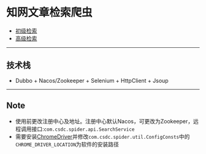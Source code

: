 # 知网文章检索爬虫
* [初级检索](http://www.cnki.net/)
* [高级检索](http://kns.cnki.net/kns/brief/result.aspx?dbprefix=SCDB&crossDbcodes=CJFQ,CDFD,CMFD,CPFD,IPFD,CCND,CCJD)
---
## 技术栈
- Dubbo + Nacos/Zookeeper + Selenium + HttpClient + Jsoup
---
## Note
- 使用前更改注册中心及地址。注册中心默认Nacos，可更改为Zookeeper，远程调用接口:`com.csdc.spider.api.SearchService`
- 需要安装[ChromeDriver](http://chromedriver.chromium.org/downloads)并修改`com.csdc.spider.util.ConfigConsts`中的`CHROME_DRIVER_LOCATION`为软件的安装路径

